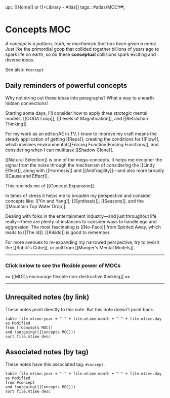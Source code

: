 
up:: [[Home]] or [[+Library - Atlas]] 
tags:: #atlas/MOC🗺, 

# Concepts MOC
*A concept is a pattern, truth, or mechanism that has been given a name.*
Just like the primordial goop that collided together billions of years ago to spark life on earth, so do these **conceptual** collisions spark exciting and diverse ideas. 

See also: `#concept`


## Daily reminders of powerful concepts
Why not string out these ideas into paragraphs? What a way to unearth hidden connections!

Starting some days, I'll consider how to apply three *strategic* mental models: [[OODA Loop]], [[Levels of Magnification]], and [[Refraction Thinking]].

For my work as an editor/AE in TV, I know to improve my craft means the steady application of getting [[Reps]], creating the conditions for [[Flow]], which involves environmental  [[Forcing Function|Forcing Functions]], and considering when I can multitask [[Shadow Clone]]. 

[[Natural Selection]] is one of the mega-concepts. It helps me decipher the signal from the noise through the mechanism of considering the [[Lindy Effect]], along with [[Hormesis]] and [[Antifragility]]—and also more broadly [[Cause and Effect]].

This reminds me of [[Concept Expansion]].

In times of stress it helps me to broaden my perspective and consider concepts like: [[Yin and Yang]], [[Synthesis]], [[Seasons]], and the [[Mountain Top Water Drop]].

Dealing with folks in the entertainment industry—and just throughout life really—there are plenty of instances to consider ways to handle ego and aggression. The most fascinating is [[No-Face]] from Spirited Away, which leads to [[The Id]]. [[Aikido]] is good to remember.

For more avenues to re-expanding my narrowed perspective, try to revisit the [[Rubik's Cube]], or pull from [[Munger's Mental Models]].

---
### Click below to see the flexible power of MOCs
»» [[MOCs encourage flexible non-destructive thinking]] ««




---
## Unrequited notes (by link)
These notes point directly to this note. But this note doesn't point back.


```dataview
table file.mtime.year + "-" + file.mtime.month + "-" + file.mtime.day as Modified
from [[Concepts MOC]]
and !outgoing([[Concepts MOC]])
sort file.mtime desc
```

## Associated notes (by tag)
These notes have this associated tag: `#concept`.

```dataview
table file.mtime.year + "-" + file.mtime.month + "-" + file.mtime.day as Modified
from #concept
and !outgoing([[Concepts MOC]])
sort file.mtime desc
```

